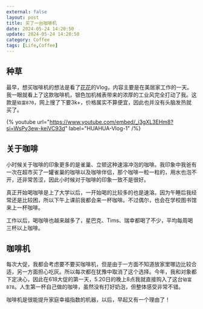 ```yaml
---
external: false
layout: post
title: 买了一台咖啡机
date: 2024-05-24 14:20:50
update: 2024-05-24 14:20:50
category: Coffee
tags: [Life,Coffee]
---
```


## 种草


最早，想买咖啡机的想法是看了[花花](https://zxi.mytechroad.com/blog/leetcode-problem-categories/)的Vlog，内容主要是在美居家工作的一天。我一眼就看上了这款咖啡机，银色加机械表带来的浓厚的工业风完全打动了我。这款是`铂富870`，网上搜了下要3k+，价格属实不算便宜，因此也并没有头脑发热就买了。

{% youtube url="https://www.youtube.com/embed/_i3gXL3EHm8?si=WsPy3ew-keiVC93d" label="HUAHUA-Vlog-1" /%}

## 关于咖啡

小时候关于咖啡的印象更多的是雀巢、立顿这种速溶冲泡的咖啡。我印象中我爸有一次在超市买了一罐雀巢的咖啡以及咖啡伴侣，那个咖啡一粒一粒的，用水也泡不开，还非常苦涩，因此小时候对于咖啡的印象一致不是很好。

真正开始喝咖啡是上了大学以后，一开始喝的比较多的也是速溶。因为午睡后我经常还是比较困，所以下午上课前我都会来一杯咖啡。不过偶尔，也会在学校图书馆来上一杯咖啡。


工作以后，喝咖啡也越来越多了，星巴克、Tims、瑞幸都喝了不少，平均每周喝三杯以上咖啡。

## 咖啡机

每次大促，我都会考虑要不要买咖啡机，但是由于一方面不知道放家里哪边比较合适，另一方面担心吃灰。所以每次都在犹豫中取消了这个选择。今年，我和对象都下定决心，因此在618大促的第一天，5.20日的晚上8点我就直接购入了这台`铂富878`。人生第一杯自己做的咖啡，虽然没有打好奶泡，但整体感受非常不错。

咖啡机是很能提升家庭幸福指数的机器，以后，早起又有一个理由了！



